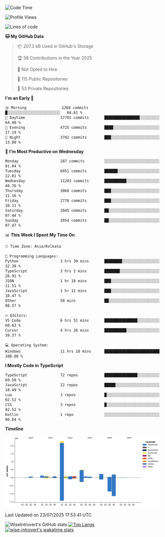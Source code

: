 <!--START_SECTION:waka-->
![Code Time](http://img.shields.io/badge/Code%20Time-2%2C407%20hrs%2039%20mins-blue)

![Profile Views](http://img.shields.io/badge/Profile%20Views-0-blue)

![Lines of code](https://img.shields.io/badge/From%20Hello%20World%20I%27ve%20Written-4.0%20million%20lines%20of%20code-blue)

**🐱 My GitHub Data** 

> 📦 207.3 kB Used in GitHub's Storage 
 > 
> 🏆 58 Contributions in the Year 2025
 > 
> 🚫 Not Opted to Hire
 > 
> 📜 115 Public Repositories 
 > 
> 🔑 53 Private Repositories 
 > 
**I'm an Early 🐤** 

```text
🌞 Morning                1268 commits        █░░░░░░░░░░░░░░░░░░░░░░░░   04.61 % 
🌆 Daytime                17701 commits       ████████████████░░░░░░░░░   64.40 % 
🌃 Evening                4725 commits        ████░░░░░░░░░░░░░░░░░░░░░   17.19 % 
🌙 Night                  3792 commits        ███░░░░░░░░░░░░░░░░░░░░░░   13.80 % 
```
📅 **I'm Most Productive on Wednesday** 

```text
Monday                   287 commits         ░░░░░░░░░░░░░░░░░░░░░░░░░   01.04 % 
Tuesday                  6051 commits        ██████░░░░░░░░░░░░░░░░░░░   22.01 % 
Wednesday                11203 commits       ██████████░░░░░░░░░░░░░░░   40.76 % 
Thursday                 3068 commits        ███░░░░░░░░░░░░░░░░░░░░░░   11.16 % 
Friday                   2778 commits        ███░░░░░░░░░░░░░░░░░░░░░░   10.11 % 
Saturday                 2045 commits        ██░░░░░░░░░░░░░░░░░░░░░░░   07.44 % 
Sunday                   2054 commits        ██░░░░░░░░░░░░░░░░░░░░░░░   07.47 % 
```


📊 **This Week I Spent My Time On** 

```text
🕑︎ Time Zone: Asia/Kolkata

💬 Programming Languages: 
Python                   3 hrs 39 mins       ████████░░░░░░░░░░░░░░░░░   32.38 % 
TypeScript               3 hrs 2 mins        ███████░░░░░░░░░░░░░░░░░░   26.91 % 
JSON                     1 hr 18 mins        ███░░░░░░░░░░░░░░░░░░░░░░   11.51 % 
JavaScript               1 hr 11 mins        ███░░░░░░░░░░░░░░░░░░░░░░   10.47 % 
Other                    58 mins             ██░░░░░░░░░░░░░░░░░░░░░░░   08.57 % 

🔥 Editors: 
VS Code                  6 hrs 51 mins       ███████████████░░░░░░░░░░   60.63 % 
Cursor                   4 hrs 26 mins       ██████████░░░░░░░░░░░░░░░   39.37 % 

💻 Operating System: 
Windows                  11 hrs 18 mins      █████████████████████████   100.00 % 
```

**I Mostly Code in TypeScript** 

```text
TypeScript               72 repos            ███████████████░░░░░░░░░░   60.50 % 
JavaScript               22 repos            █████░░░░░░░░░░░░░░░░░░░░   18.49 % 
Lua                      3 repos             █░░░░░░░░░░░░░░░░░░░░░░░░   02.52 % 
CSS                      3 repos             █░░░░░░░░░░░░░░░░░░░░░░░░   02.52 % 
Kotlin                   1 repo              ░░░░░░░░░░░░░░░░░░░░░░░░░   00.84 % 
```



**Timeline**

![Lines of Code chart](https://raw.githubusercontent.com/wise-introvert/wise-introvert/master/assets/bar_graph.png)


 Last Updated on 23/07/2025 17:53:41 UTC
<!--END_SECTION:waka-->

![WiseIntrovert's GitHub stats](https://github-readme-stats.vercel.app/api?username=wise-introvert&count_private=true&show_icons=true)
[![Top Langs](https://github-readme-stats.vercel.app/api/top-langs/?username=wise-introvert&langs_count=10)](https://github.com/anuraghazra/github-readme-stats)
[![wise-introvert's wakatime stats](https://github-readme-stats.vercel.app/api/wakatime?username=wiseintrovert)](https://github.com/anuraghazra/github-readme-stats)
